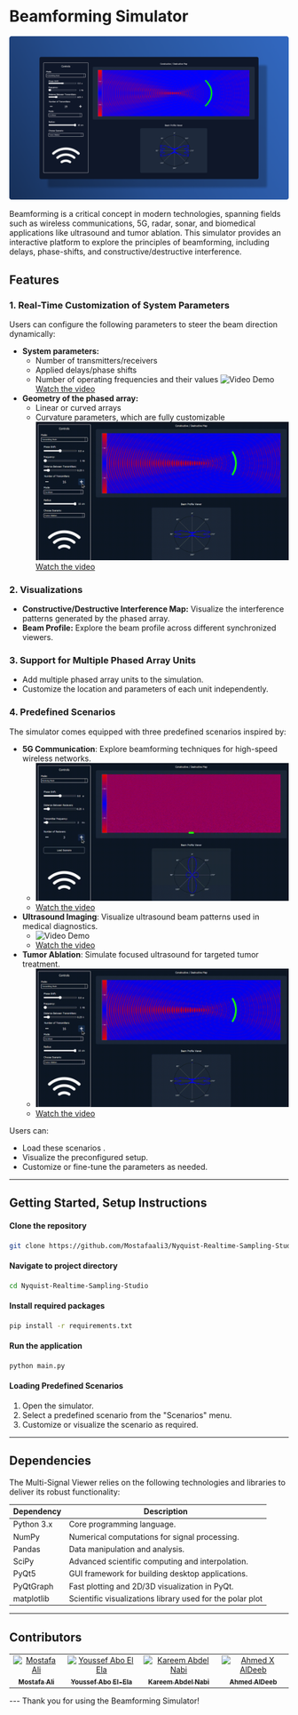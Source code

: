# Beamforming Simulator
![Application Overview](assets/Group%209.png "Overview of beam forming simulator")

Beamforming is a critical concept in modern technologies, spanning fields such as wireless communications, 5G, radar, sonar, and biomedical applications like ultrasound and tumor ablation. This simulator provides an interactive platform to explore the principles of beamforming, including delays, phase-shifts, and constructive/destructive interference.

## Features

### 1. Real-Time Customization of System Parameters
Users can configure the following parameters to steer the beam direction dynamically:
- **System parameters:**
  - Number of transmitters/receivers
  - Applied delays/phase shifts
  - Number of operating frequencies and their values
![Video Demo](assets/changing_parameters%20(1).gif)
[Watch the video](assets/changing_parameters.mp4)
- **Geometry of the phased array:**
  - Linear or curved arrays
  - Curvature parameters, which are fully customizable
  ![Video Demo](assets/curvilinear_mode.gif)
[Watch the video](assets/curvilinear_mode.mp4)

### 2. Visualizations
- **Constructive/Destructive Interference Map:** Visualize the interference patterns generated by the phased array.
- **Beam Profile:** Explore the beam profile across different synchronized viewers.

### 3. Support for Multiple Phased Array Units
- Add multiple phased array units to the simulation.
- Customize the location and parameters of each unit independently.

### 4. Predefined Scenarios
The simulator comes equipped with three predefined scenarios inspired by:
- **5G Communication**: Explore beamforming techniques for high-speed wireless networks.
    - ![Video Demo](assets/5G-mode.gif)
    - [Watch the video](assets/5G-mode.mp4)
- **Ultrasound Imaging**: Visualize ultrasound beam patterns used in medical diagnostics.
    - ![Video Demo](assets/Ultrasound-mode.gif)
    - [Watch the video](assets/Ultrasound-mode.mp4) 
- **Tumor Ablation**: Simulate focused ultrasound for targeted tumor treatment.
    - ![Video Demo](assets/curvilinear_mode.gif)
    - [Watch the video](assets/curvilinear_mode.gif) 


Users can:
- Load these scenarios .
- Visualize the preconfigured setup.
- Customize or fine-tune the parameters as needed.
 --- 
## Getting Started, Setup Instructions
#### Clone the repository
```bash
git clone https://github.com/Mostafaali3/Nyquist-Realtime-Sampling-Studio.git
```
#### Navigate to project directory
```bash
cd Nyquist-Realtime-Sampling-Studio
```

#### Install required packages
```bash
pip install -r requirements.txt
```

#### Run the application
```bash
python main.py
```

#### Loading Predefined Scenarios
1. Open the simulator.
2. Select a predefined scenario from the "Scenarios" menu.
3. Customize or visualize the scenario as required.

<!-- ## Usage

### 1. Customizing Parameters
- Use the interactive interface to modify system parameters and array geometry.
- Adjust the curvature of arrays to observe changes in beam patterns.

### 2. Visualizing Beamforming
- Toggle between synchronized viewers to explore interference maps and beam profiles.
- Analyze how parameter changes affect the beam direction and intensity.

### 3. Adding Phased Array Units
- Add new phased array units to the system.
- Set their positions and customize their parameters individually. -->


---

## Dependencies

The Multi-Signal Viewer relies on the following technologies and libraries to deliver its robust functionality:

| **Dependency**       | **Description**                                       |
|-----------------------|-------------------------------------------------------|
| Python 3.x           | Core programming language.                            |
| NumPy                | Numerical computations for signal processing.         |
| Pandas               | Data manipulation and analysis.                       |
| SciPy                | Advanced scientific computing and interpolation.      |
| PyQt5                | GUI framework for building desktop applications.      |
| PyQtGraph            | Fast plotting and 2D/3D visualization in PyQt.        |
| matplotlib           | Scientific visualizations library used for the polar plot|

---

<!-- ## License
This project is licensed under the MIT License. See the [LICENSE](LICENSE) file for details. -->

## Contributors <a name="Contributors"></a>
<table>
  <tr>
    <td align="center">
      <a href="https://github.com/Mostafaali3" target="_blank">
        <img src="https://github.com/Mostafaali3.png" width="150px;" alt="Mostafa Ali"/>
        <br />
        <sub><b>Mostafa Ali</b></sub>
      </a>
    </td>
    <td align="center">
      <a href="https://github.com/Youssef-Abo-El-Ela" target="_blank">
        <img src="https://github.com/Youssef-Abo-El-Ela.png" width="150px;" alt="Youssef Abo El Ela"/>
        <br />
        <sub><b>Youssef Abo El-Ela</b></sub>
      </a>
    </td>
    <td align="center">
      <a href="https://github.com/karreemm" target="_blank">
        <img src="https://github.com/karreemm.png" width="150px;" alt="Kareem Abdel Nabi"/>
        <br />
        <sub><b>Kareem Abdel Nabi</b></sub>
      </a>
    </td>
    <td align="center">
      <a href="https://github.com/AhmedXAlDeeb" target="_blank">
        <img src="https://github.com/AhmedXAlDeeb.png" width="150px;" alt="Ahmed X AlDeeb"/>
        <br />
        <sub><b>Ahmed AlDeeb</b></sub>
      </a>
    </td>
  </tr>
</table>
---
Thank you for using the Beamforming Simulator!

